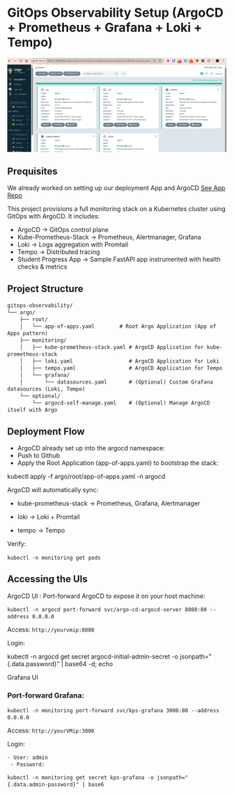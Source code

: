 # GitOps Observability Setup (ArgoCD + Prometheus + Grafana + Loki + Tempo)

![alt text](image.png)

## Prequisites

We already worked on setting up our deployment App and ArgoCD [See App Repo]() 

This project provisions a full monitoring stack on a Kubernetes cluster using GitOps with ArgoCD. It includes:

- ArgoCD → GitOps control plane
- Kube-Prometheus-Stack → Prometheus, Alertmanager, Grafana
- Loki → Logs aggregation with Promtail
- Tempo → Distributed tracing
- Student Progress App → Sample FastAPI app instrumented with health checks & metrics

## Project Structure
```
gitops-observability/
└── argo/
    ├── root/
    │   └── app-of-apps.yaml        # Root Argo Application (App of Apps pattern)
    ├── monitoring/
    │   ├── kube-prometheus-stack.yaml # ArgoCD Application for kube-prometheus-stack
    │   ├── loki.yaml                  # ArgoCD Application for Loki
    │   ├── tempo.yaml                 # ArgoCD Application for Tempo
    │   └── grafana/
    │       └── datasources.yaml       # (Optional) Custom Grafana datasources (Loki, Tempo)
    └── optional/
        └── argocd-self-manage.yaml    # (Optional) Manage ArgoCD itself with Argo

```

## Deployment Flow

 - ArgoCD already set up into the argocd namespace:
 - Push to Github
 - Apply the Root Application (app-of-apps.yaml) to bootstrap the stack:

kubectl apply -f argo/root/app-of-apps.yaml -n argocd


ArgoCD will automatically sync:

- kube-prometheus-stack → Prometheus, Grafana, Alertmanager

- loki → Loki + Promtail

- tempo → Tempo

Verify:

`kubectl -n monitoring get pods`


## Accessing the UIs
ArgoCD UI : Port-forward ArgoCD to expose it on your host machine:

```
kubectl -n argocd port-forward svc/argo-cd-argocd-server 8080:80 --address 0.0.0.0
```

Access: `http://yourvmip:8080`

Login:

kubectl -n argocd get secret argocd-initial-admin-secret -o jsonpath="{.data.password}" | base64 -d; echo

Grafana UI

### Port-forward Grafana:

```
kubectl -n monitoring port-forward svc/kps-grafana 3000:80 --address 0.0.0.0
```

Access: `http://yourVMip:3000`

Login:

    - User: admin
     - Password:
```
kubectl -n monitoring get secret kps-grafana -o jsonpath="{.data.admin-password}" | base6
```